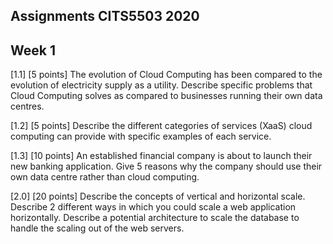 ## Assignments CITS5503 2020

## Week 1

[1.1] [5 points] The evolution of Cloud Computing has been compared to the evolution of electricity supply as a utility. Describe specific problems that Cloud Computing solves as compared to businesses running their own data centres.

[1.2] [5 points] Describe the different categories of services (XaaS) cloud computing can provide with specific examples of each service.

[1.3] [10 points] An established financial company is about to launch their new banking application. Give 5 reasons why the company should use their own data centre rather than cloud computing.

[2.0] [20 points] Describe the concepts of vertical and horizontal scale. Describe 2 different ways in which you could scale a web application horizontally. Describe a potential architecture to scale the database to handle the scaling out of the web servers.



